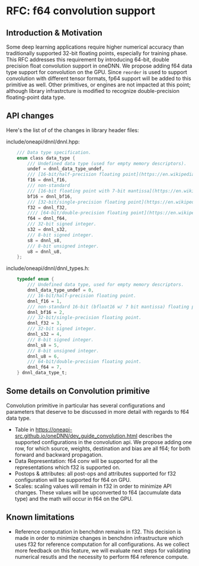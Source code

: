 # RFC: f64 convolution support

## Introduction & Motivation

Some deep learning applications require higher numerical accuracy than traditionally 
supported 32-bit floating points, especially for training phase. This RFC addresses
this requirement by introducing 64-bit, double precision float convolution support in oneDNN.
We propose adding f64 data type support for convolution on the GPU. Since `reorder` is used to support convolution with different tensor formats, fp64 support will be added to this primitive as well. Other primitives, or engines are not impacted at this point; although library infrastrcture is modified to recognize double-precision floating-point data type.

## API changes

Here's the list of of the changes in library header files:

include/oneapi/dnnl/dnnl.hpp:

```c
    /// Data type specification.
    enum class data_type {
        /// Undefined data type (used for empty memory descriptors).
        undef = dnnl_data_type_undef,
        /// [16-bit/half-precision floating point](https://en.wikipedia.org/wiki/Half-precision_floating-point_format).
        f16 = dnnl_f16,
        /// non-standard
        /// [16-bit floating point with 7-bit mantissa](https://en.wikipedia.org/wiki/Bfloat16_floating-point_format).
        bf16 = dnnl_bf16,
        /// [32-bit/single-precision floating point](https://en.wikipedia.org/wiki/Single-precision_floating-point_format).
        f32 = dnnl_f32,
        //// [64-bit/double-precision floating point](https://en.wikipedia.org/wiki/Double-precision_floating-point_format).
        f64 = dnnl_f64,
        /// 32-bit signed integer.
        s32 = dnnl_s32,
        /// 8-bit signed integer.
        s8 = dnnl_s8,
        /// 8-bit unsigned integer.
        u8 = dnnl_u8,
    };
```

include/oneapi/dnnl/dnnl_types.h:

```c
    typedef enum {
        /// Undefined data type, used for empty memory descriptors.
        dnnl_data_type_undef = 0,
        /// 16-bit/half-precision floating point.
        dnnl_f16 = 1,
        /// non-standard 16-bit (bfloat16 w/ 7 bit mantissa) floating point.
        dnnl_bf16 = 2,
        /// 32-bit/single-precision floating point.
        dnnl_f32 = 3,
        /// 32-bit signed integer.
        dnnl_s32 = 4,
        /// 8-bit signed integer.
        dnnl_s8 = 5,
        /// 8-bit unsigned integer.
        dnnl_u8 = 6,
        /// 64-bit/double-precision floating point.
        dnnl_f64 = 7,
    } dnnl_data_type_t;
```

## Some details on Convolution primitive

Convolution primitive in particular has several configurations and parameters that deserve to be discussed in more detail with regards to f64 data type.
- Table in https://oneapi-src.github.io/oneDNN/dev_guide_convolution.html describes the supported configurations in the convolution api. We propose adding one row, for which source, weights, destination and bias are all f64; for both forward and backward propagation.
- Data Representation: f64 conv will be supported for all the representations which f32 is supported on.
- Postops & attributes: all post-ops and attributes supported for f32 configuration will be supported for f64 on GPU.
- Scales: scaling values will remain in f32 in order to minimize API changes. These values will be upconverted to f64 (accumulate data type) and the math will occur in f64 on the GPU.

## Known limitations

- Reference computation in benchdnn remains in f32. This decision is made in order to minimize changes in benchdnn infrastructure which uses f32 for reference computation for all configurations. As we collect more feedback on this feature, we will evaluate next steps for validating numerical resutls and the necessity to perform f64 reference compute.
